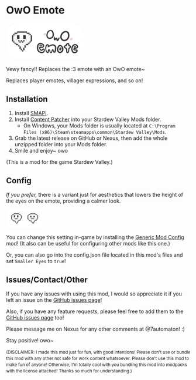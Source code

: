 # OwO Emote

<img src="owo-emote-banner.gif" width="42%">

Vewy fancy!! Replaces the :3 emote with an OwO emote~

Replaces player emotes, villager expressions, and so on!

## Installation

1. Install [SMAPI](https://smapi.io/).
2. Install [Content Patcher](https://www.nexusmods.com/stardewvalley/mods/1915) into your Stardew Valley Mods folder.
    - On Windows, your Mods folder is usually located at `C:\Program Files (x86)\Steam\steamapps\common\Stardew Valley\Mods`.
3. Grab the latest release on GitHub or Nexus, then add the whole unzipped folder into your Mods folder.
4. Smile and enjoy~ owo

(This is a mod for the game Stardew Valley.)

## Config

*If you prefer,* there is a variant just for aesthetics that lowers the height of the eyes on the emote, providing a calmer look.

<img src="tall-vs-small.png" width="20%">

You can change this setting in-game by installing the [Generic Mod Config](https://www.nexusmods.com/stardewvalley/mods/5098) mod! (It also can be useful for configuring other mods like this one.)

Or, you can also go into the config.json file located in this mod's files and set `Smaller Eyes` to `true`!

## Issues/Contact/Other

If you have any issues with using this mod, I would so appreciate it if you left an issue on the [GitHub issues page](https://github.com/7automaton/OwOEmote/issues)!

Also, if you have any feature requests, please feel free to add them to the [GitHub issues page](https://github.com/7automaton/OwOEmote/issues) too!

Please message me on Nexus for any other comments at @7automaton! :)

Stay positive! owo~

<small>(DISCLAIMER: I made this mod just for fun, with good intentions! Please don't use or bundle this mod with any other not safe for work content whatsoever. Please don't use this mod to make fun of anyone! Otherwise, I'm totally cool with you bundling this mod into modpacks with the license attached! Thanks so much for understanding.)</small>
